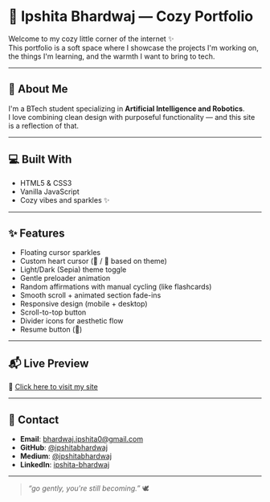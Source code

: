 # 🤎 Ipshita Bhardwaj — Cozy Portfolio

Welcome to my cozy little corner of the internet ✨  
This portfolio is a soft space where I showcase the projects I'm working on, the things I'm learning, and the warmth I want to bring to tech.

---

## 🌷 About Me  
I'm a BTech student specializing in **Artificial Intelligence and Robotics**.  
I love combining clean design with purposeful functionality — and this site is a reflection of that.

---

## 💻 Built With
- HTML5 & CSS3  
- Vanilla JavaScript  
- Cozy vibes and sparkles ✨

---

## ✨ Features
- Floating cursor sparkles  
- Custom heart cursor (🤎 / 🤍 based on theme)  
- Light/Dark (Sepia) theme toggle  
- Gentle preloader animation  
- Random affirmations with manual cycling (like flashcards)  
- Smooth scroll + animated section fade-ins  
- Responsive design (mobile + desktop)  
- Scroll-to-top button  
- Divider icons for aesthetic flow  
- Resume button (📎)

---

## 📬 Live Preview  
🔗 [Click here to visit my site](https://ipshitabhardwaj.github.io/Portfolio)

---

## 🤍 Contact
- **Email**: bhardwaj.ipshita0@gmail.com  
- **GitHub**: [@ipshitabhardwaj](https://github.com/ipshitabhardwaj)  
- **Medium**: [@ipshitabhardwaj](https://medium.com/@ipshitabhardwaj)  
- **LinkedIn**: [ipshita-bhardwaj](https://www.linkedin.com/in/ipshita-bhardwaj)

---

> _“go gently, you're still becoming.”_ 🕊
